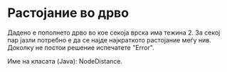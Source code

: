 # Растојание во дрво

Дадено е пополнето дрво во кое секоја врска има тежина 2. За секој пар јазли потребно е да се најде најкраткото
растојание меѓу нив. Доколку не постои решение испечатете "Error".

Име на класата (Java): NodeDistance.
